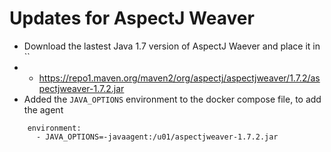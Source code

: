 # Updates for AspectJ Weaver

* Download the lastest Java 1.7 version of AspectJ Waever and place it in ``
* * https://repo1.maven.org/maven2/org/aspectj/aspectjweaver/1.7.2/aspectjweaver-1.7.2.jar
* Added the `JAVA_OPTIONS` environment to the docker compose file, to add the agent
```
    environment: 
      - JAVA_OPTIONS=-javaagent:/u01/aspectjweaver-1.7.2.jar
```
